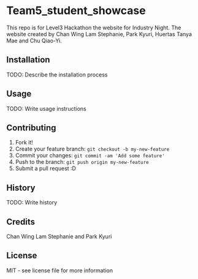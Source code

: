 # Team5_student_showcase

This repo is for Level3 Hackathon the website for Industry Night. The website created by Chan Wing Lam Stephanie, Park Kyuri, Huertas Tanya Mae and Chu Qiao-Yi.

## Installation

TODO: Describe the installation process

## Usage

TODO: Write usage instructions

## Contributing

1. Fork it!
2. Create your feature branch: `git checkout -b my-new-feature`
3. Commit your changes: `git commit -am 'Add some feature'`
4. Push to the branch: `git push origin my-new-feature`
5. Submit a pull request :D

## History

TODO: Write history

## Credits

Chan Wing Lam Stephanie and Park Kyuri

## License

MIT - see license file for more information
